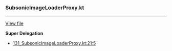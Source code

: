 ### SubsonicImageLoaderProxy.kt
---
[View file](../files/131_SubsonicImageLoaderProxy.kt)

**Super Delegation**

 - [131_SubsonicImageLoaderProxy.kt:21:5](../files/131_SubsonicImageLoaderProxy.kt#L21)
